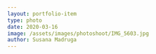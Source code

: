 ```yaml
---
layout: portfolio-item
type: photo
date: 2020-03-16
image: /assets/images/photoshoot/IMG_5603.jpg
author: Susana Madruga
---
```


